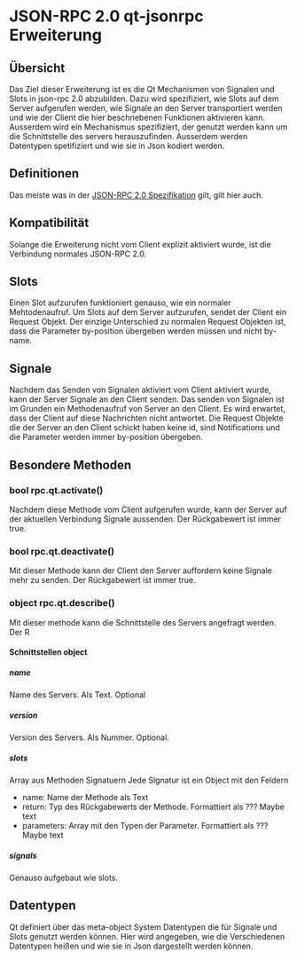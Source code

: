 # JSON-RPC 2.0 qt-jsonrpc Erweiterung
## Übersicht
Das Ziel dieser Erweiterung ist es die Qt Mechanismen von Signalen und Slots in json-rpc 2.0 abzubilden. Dazu wird spezifiziert, wie Slots auf dem Server aufgerufen werden, wie Signale an den Server transportiert werden und wie der Client die hier beschriebenen Funktionen aktivieren kann. Ausserdem wird ein Mechanismus spezifiziert, der genutzt werden kann um die Schnittstelle des servers herauszufinden. Ausserdem werden Datentypen spetifiziert und wie sie in Json kodiert werden.

## Definitionen
Das meiste was in der [JSON-RPC 2.0 Spezifikation](https://www.jsonrpc.org/specification) gilt, gilt hier auch. 

## Kompatibilität
Solange die Erweiterung nicht vom Client explizit aktiviert wurde, ist die Verbindung normales JSON-RPC 2.0.

## Slots
Einen Slot aufzurufen funktioniert genauso, wie ein normaler Mehtodenaufruf. Um Slots auf dem Server aufzurufen, sendet der Client ein Request Objekt. Der einzige Unterschied zu normalen Request Objekten ist, dass die Parameter by-position übergeben werden müssen und nicht by-name.

## Signale
Nachdem das Senden von Signalen aktiviert vom Client aktiviert wurde, kann der Server Signale an den Client senden. Das senden von Signalen ist im Grunden ein Methodenaufruf von Server an den Client. Es wird erwartet, dass der Client auf diese Nachrichten nicht antwortet. Die Request Objekte die der Server an den Client schickt haben keine id, sind Notifications und die Parameter werden immer by-position übergeben.

## Besondere Methoden
### bool rpc.qt.activate()
Nachdem diese Methode vom Client aufgerufen wurde, kann der Server auf der aktuellen Verbindung Signale aussenden. Der Rückgabewert ist immer true.
### bool rpc.qt.deactivate()
Mit dieser Methode kann der Client den Server auffordern keine Signale mehr zu senden. Der Rückgabewert ist immer true.
### object rpc.qt.describe()
Mit dieser methode kann die Schnittstelle des Servers angefragt werden. Der R
#### Schnittstellen object
##### name
Name des Servers. Als Text. Optional
##### version
Version des Servers. Als Nummer. Optional.
##### slots
Array aus Methoden Signatuern
Jede Signatur ist ein Object mit den Feldern

* name: Name der Methode als Text
* return: Typ des Rückgabewerts der Methode. Formattiert als ??? Maybe text
* parameters: Array mit den Typen der Parameter. Formattiert als ??? Maybe text
##### signals
Genauso aufgebaut wie slots.

## Datentypen
Qt definiert über das meta-object System Datentypen die für Signale und Slots genutzt werden können. Hier wird angegeben, wie die Verschiedenen Datentypen heißen und wie sie in Json dargestellt werden können.


